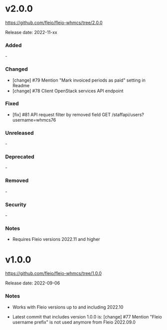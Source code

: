 v2.0.0
======

https://github.com/fleio/fleio-whmcs/tree/2.0.0

Release date: 2022-11-xx

### Added

\-

### Changed

* [change] #79 Mention "Mark invoiced periods as paid" setting in Readme
* [change] #78 Client OpenStack services API endpoint

### Fixed

* [fix] #81 API request filter by removed field GET /staffapi/users?username=whmcs76

### Unreleased

\-

### Deprecated

\-

### Removed

\-

### Security

\-

### Notes

* Requires Fleio versions 2022.11 and higher

v1.0.0
======

https://github.com/fleio/fleio-whmcs/tree/1.0.0

Release date: 2022-09-06

### Notes

* Works with Fleio versions up to and including 2022.10

* Latest commit that includes version 1.0.0 is: [change] #77 Mention "Fleio username prefix" is not used anymore from Fleio 2022.09.0
